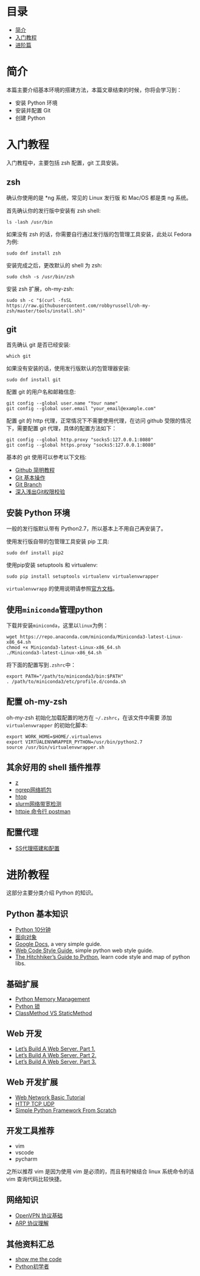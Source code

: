 # 目录

* [简介](#简介)
* [入门教程](#入门教程)
* [进阶篇](#进阶教程)


# 简介

本篇主要介绍基本环境的搭建方法，本篇文章结束的时候，你将会学习到：

- 安装 Python 环境
- 安装并配置 Git
- 创建 Python

# 入门教程

入门教程中，主要包括 zsh 配置，git 工具安装。

## zsh

确认你使用的是 *ng 系统，常见的 Linux 发行版 和 Mac/OS 都是类 ng 系统。

首先确认你的发行版中安装有 zsh shell:
```shell
ls -lash /usr/bin
```

如果没有 zsh 的话，你需要自行通过发行版的包管理工具安装，此处以 Fedora 为例:
```shell
sudo dnf install zsh
```

安装完成之后，更改默认的 shell 为 zsh:
```shell
sudo chsh -s /usr/bin/zsh
```

安装 zsh 扩展，oh-my-zsh:
```shell
sudo sh -c "$(curl -fsSL https://raw.githubusercontent.com/robbyrussell/oh-my-zsh/master/tools/install.sh)"
```

## git

首先确认 git 是否已经安装:
```shell
which git
```

如果没有安装的话，使用发行版默认的包管理器安装:
```shell
sudo dnf install git
```

配置 git 的用户名和邮箱信息:
```shell
git config --global user.name "Your name"
git config --global user.email "your_email@example.com"
```

配置 git 的 http 代理，正常情况下不需要使用代理，在访问 github 受限的情况下，需要配置
git 代理，具体的配置方法如下：
```shell
git config --global http.proxy "socks5:127.0.0.1:8080"
git config --global https.proxy "socks5:127.0.0.1:8080"
```

基本的 git 使用可以参考以下文档:

* [Github 简明教程](http://bob.36deep.com/github-tutorial)
* [Git 基本操作](http://lingxiankong.github.io/2014-07-18-git-notes.html)
* [Git Branch](http://nvie.com/posts/a-successful-git-branching-model/)
* [深入浅出Git权限校验](http://mp.weixin.qq.com/s?__biz=MzAxMTczMjgzMQ==&mid=2650587852&idx=1&sn=0c2144c7bc30a6176e309290eb50fc75&scene=1&srcid=06170Qz47CZilcjbK4kCR31J&from=groupmessage&isappinstalled=0)


## 安装 Python 环境

一般的发行版默认带有 Python2.7，所以基本上不用自己再安装了。

使用发行版自带的包管理工具安装 pip 工具:
```shell
sudo dnf install pip2
```

使用pip安装 setuptools 和 virtualenv:
```shell
sudo pip install setuptools virtualenv virtualenvwrapper
```

`virtualenvwrapp` 的使用说明请参照[官方文档](http://virtualenvwrapper.readthedocs.io/en/latest/)。

## 使用`miniconda`管理python

下载并安装`miniconda`，这里以`linux`为例：
```shell
wget https://repo.anaconda.com/miniconda/Miniconda3-latest-Linux-x86_64.sh
chmod +x Miniconda3-latest-Linux-x86_64.sh
./Miniconda3-latest-Linux-x86_64.sh
```

将下面的配置写到`.zshrc`中：
```shell
export PATH="/path/to/miniconda3/bin:$PATH"
. /path/to/miniconda3/etc/profile.d/conda.sh
```

## 配置 oh-my-zsh

oh-my-zsh 初始化加载配置的地方在 `~/.zshrc`，在该文件中需要
添加 `virtualenvwrapper` 的初始化脚本:
```shell
export WORK_HOME=$HOME/.virtualenvs
export VIRTUALENVWRAPPER_PYTHON=/usr/bin/python2.7
source /usr/bin/virtualenvwrapper.sh
```

## 其余好用的 shell 插件推荐

+ [z](https://github.com/rupa/z)
+ [ngrep网络抓包](https://github.com/jpr5/ngrep)
+ [htop](https://github.com/hishamhm/htop)
+ [slurm网络带宽检测](https://github.com/mattthias/slurm)
+ [httpie 命令行 postman](https://github.com/jakubroztocil/httpie)

## 配置代理

- [SS代理搭建和配置](./static/articles/shadowsocks.md)

# 进阶教程

这部分主要分类介绍 Python 的知识。

## Python 基本知识

+ [Python 10分钟](./tutorial-1.md)
+ [面向对象](./tutorial-2.md)
+ [Google Docs](https://developers.google.com/edu/python/), a very simple guide.
+ [Web Code Style Guide](./static/articles/web-code-style-guide.md), simple python web style guide.
+ [The Hitchhiker’s Guide to Python](http://docs.python-guide.org/en/latest/), learn code style and map of python libs.

## 基础扩展

+ [Python Memory Management](http://nodefe.com/implement-of-pymalloc-from-source/)
+ [Python 锁](./static/articles/python-lock.md)
+ [ClassMethod VS StaticMethod](http://stackoverflow.com/questions/136097/what-is-the-difference-between-staticmethod-and-classmethod-in-python)

## Web 开发

+ [Let’s Build A Web Server. Part 1.](https://ruslanspivak.com/lsbaws-part1/)
+ [Let’s Build A Web Server. Part 2.](https://ruslanspivak.com/lsbaws-part2/)
+ [Let’s Build A Web Server. Part 3.](https://ruslanspivak.com/lsbaws-part3/)

## Web 开发扩展

+ [Web Network Basic Tutorial](./static/articles/web-network-basic-tutorial.md)
+ [HTTP TCP UDP](http://mp.weixin.qq.com/s?__biz=MzAxODI5ODMwOA==&mid=2666539211&idx=1&sn=629d1115b3992572d94b5d3e2295eb0f&scene=0)
+ [Simple Python Framework From Scratch](http://mattscodecave.com/posts/simple-python-framework-from-scratch.html)

## 开发工具推荐

+ vim
+ vscode
+ pycharm

之所以推荐 vim 是因为使用 vim 是必须的，而且有时候结合 linux 系统命令的话 vim 查询代码比较快捷。
## 网络知识
+ [OpenVPN 协议基础](https://www.saminiir.com/openvpn-puts-packets-inside-your-packets/)
+ [ARP 协议理解](https://www.saminiir.com/lets-code-tcp-ip-stack-1-ethernet-arp/)

## 其他资料汇总
+ [show me the code](https://github.com/Yixiaohan/show-me-the-code)
+ [Python初学者](https://github.com/Yixiaohan/codeparkshare)
